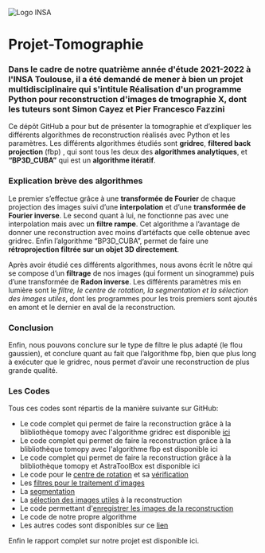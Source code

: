 ![Logo INSA](https://bibliotheques.univ-toulouse.fr/sites/default/files/etablissements/logo/insa.png)

# Projet-Tomographie

### Dans le cadre de notre quatrième année d'étude 2021-2022 à l'INSA Toulouse, il a été demandé de mener à bien un projet multidisciplinaire qui s'intitule Réalisation d'un programme Python pour reconstruction d'images de tmographie X, dont les tuteurs sont Simon Cayez et Pier Francesco Fazzini

Ce dépôt GitHub a pour but de présenter la tomographie et d’expliquer les différents algorithmes de reconstruction réalisés avec Python et les paramètres. Les différents algorithmes étudiés sont **gridrec**, **filtered back projection** (fbp) , qui sont tous les deux des **algorithmes analytiques**, et **“BP3D_CUBA”** qui est un **algorithme itératif**. 

### Explication brève des algorithmes

Le premier s’effectue grâce à une **transformée de Fourier** de chaque projection des images suivi d’une **interpolation** et d’une **transformée de Fourier inverse**. Le second quant à lui, ne fonctionne pas avec une interpolation mais avec un **filtre rampe**. Cet algorithme a l’avantage de donner une reconstruction avec moins d’artéfacts que celle obtenue avec gridrec. 
Enfin l’algorithme “BP3D_CUBA”, permet de faire une **rétroprojection filtrée sur un objet 3D directement**.

Après avoir étudié ces différents algorithmes, nous avons écrit le nôtre qui se compose d’un **filtrage** de nos images (qui forment un sinogramme) puis d’une transformée de **Radon inverse**.
Les différents paramètres mis en lumière sont le *filtre, le centre de rotation, la segmentation et la sélection des images utiles*, dont les programmes pour les trois premiers sont ajoutés en amont et le dernier en aval de la reconstruction.

### Conclusion

Enfin, nous pouvons conclure sur le type de filtre le plus adapté (le flou gaussien), et conclure quant au fait que l’algorithme fbp, bien que plus long à exécuter que le gridrec, nous permet d’avoir une reconstruction de plus grande qualité.

### Les Codes

Tous ces codes sont répartis de la manière suivante sur GitHub:

* Le code complet qui permet de faire la reconstruction grâce à la blibliothèque tomopy avec l'algorithme gridrec est disponible [ici](https://github.com/audreyalvarez2000/Projet-Tomographie/blob/Codes-s%C3%A9par%C3%A9s/Reconstruction_Gridrec.ipynb)
* Le code complet qui permet de faire la reconstruction grâce à la blibliothèque tomopy avec l'algorithme fbp est disponible ici
* Le code complet qui permet de faire la reconstruction grâce à la blibliothèque tomopy  et AstraToolBox est disponible ici
* Le code pour le [centre de rotation](https://github.com/audreyalvarez2000/Projet-Tomographie/blob/Codes-s%C3%A9par%C3%A9s/Centre_de_rotation.ipynb) et sa [vérification](https://github.com/audreyalvarez2000/Projet-Tomographie/blob/Codes-s%C3%A9par%C3%A9s/Verification_centre_rotation.ipynb)
* Les [filtres pour le traitement d'images](https://github.com/audreyalvarez2000/Projet-Tomographie/blob/Codes-s%C3%A9par%C3%A9s/Filtres_traitement_signal.ipynb)
* La [segmentation](https://github.com/audreyalvarez2000/Projet-Tomographie/blob/Codes-s%C3%A9par%C3%A9s/segmentation_image.ipynb)
* La [sélection des images utiles](https://github.com/audreyalvarez2000/Projet-Tomographie/blob/Codes-s%C3%A9par%C3%A9s/Selection_image_utile.ipynb) à la reconstruction
* Le code permettant d'[enregistrer les images de la reconstruction](https://github.com/audreyalvarez2000/Projet-Tomographie/blob/Codes-s%C3%A9par%C3%A9s/Sauvegarde_reconstruction.ipynb)
* Le code de notre propre algorithme
* Les autres codes sont disponibles sur ce [lien](https://github.com/audreyalvarez2000/Projet-Tomographie/tree/Codes-s%C3%A9par%C3%A9s)

Enfin le rapport complet sur notre projet est disponible ici.

